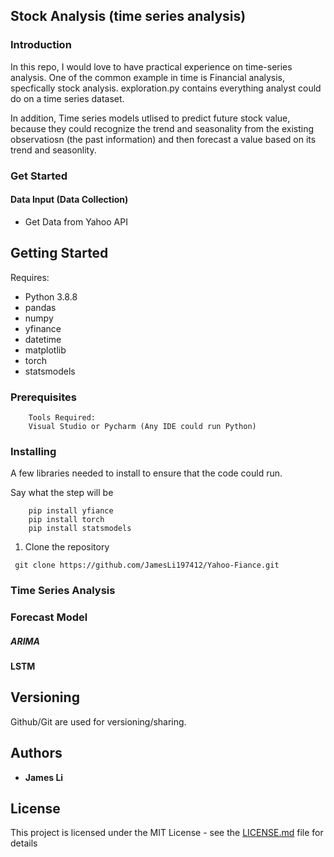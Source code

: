 ## Stock Analysis (time series analysis)

### Introduction

In this repo, I would love to have practical experience on time-series analysis. One of the common example in time is Financial analysis, specfically stock analysis. exploration.py contains everything analyst could do on a time series dataset. 


In addition, Time series models utlised to predict future stock value, because they could recognize the trend and seasonality from the existing observatiosn (the past information) and then forecast a value based on its trend and seasonlity.


### Get Started 
#### Data Input (Data Collection)
* Get Data from Yahoo API

## Getting Started
Requires:
* Python 3.8.8
* pandas 
* numpy
* yfinance
* datetime
* matplotlib
* torch
* statsmodels

### Prerequisites

```
    Tools Required:
    Visual Studio or Pycharm (Any IDE could run Python)
```

### Installing

A few libraries needed to install to ensure that the code could run.

Say what the step will be

```
    pip install yfiance
    pip install torch
    pip install statsmodels
```
1. Clone the repository
```
 git clone https://github.com/JamesLi197412/Yahoo-Fiance.git
```
 
### Time Series Analysis


### Forecast Model
##### ARIMA

#### LSTM



## Versioning

Github/Git are used for versioning/sharing. 

## Authors

* **James Li** 

## License

This project is licensed under the MIT License - see the [LICENSE.md](LICENSE.md) file for details
